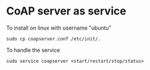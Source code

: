 CoAP server as service
======================

To install on linux with username "ubuntu"

    sudo cp coapserver.conf /etc/init/.

To handle the service

    sudo service coapserver <start/restart/stop/status>
